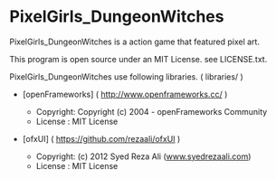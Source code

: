 PixelGirls_DungeonWitches
===========================

PixelGirls_DungeonWitches is a action game that featured pixel art.

This program is open source under an MIT License. see LICENSE.txt.

PixelGirls_DungeonWitches use following libraries. ( libraries/ )

* [openFrameworks] ( http://www.openframeworks.cc/ )
  - Copyright: Copyright (c) 2004 - openFrameworks Community
  - License  : MIT License

* [ofxUI] ( https://github.com/rezaali/ofxUI )
  - Copyright: (c) 2012 Syed Reza Ali (www.syedrezaali.com)
  - License  : MIT License
